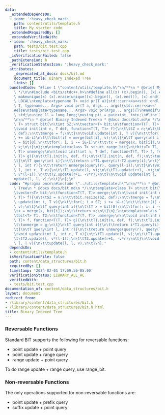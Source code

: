 ```yaml
---
data:
  _extendedDependsOn:
  - icon: ':heavy_check_mark:'
    path: content/utils/template.h
    title: My starter code
  _extendedRequiredBy: []
  _extendedVerifiedWith:
  - icon: ':heavy_check_mark:'
    path: tests/bit.test.cpp
    title: tests/bit.test.cpp
  _isVerificationFailed: false
  _pathExtension: h
  _verificationStatusIcon: ':heavy_check_mark:'
  attributes:
    _deprecated_at_docs: docs/bit.md
    document_title: Binary Indexed Tree
    links: []
  bundledCode: "#line 1 \"content/utils/template.h\"\n/**\n * @brief My starter code\n\
    \ */\n\n#include <bits/stdc++.h>\n#define all(x) (x).begin(), (x).end()\n#define\
    \ makeunique(x) (x).erase(unique((x).begin(), (x).end()), (x).end());\n\n#ifdef\
    \ LOCAL\ntemplate<typename T> void pr(T a){std::cerr<<a<<std::endl;}\ntemplate<typename\
    \ T, typename... Args> void pr(T a, Args... args){std::cerr<<a<<' ',pr(args...);}\n\
    #else\ntemplate<typename... Args> void pr(Args... args){}\n#endif\n\nusing namespace\
    \ std;\nusing ll = long long;\nusing pii = pair<int, int>;\n#line 3 \"content/data_structures/bit.h\"\
    \n\n/**\n * @brief Binary Indexed Tree\n * @docs docs/bit.md\n */\n\ntemplate<class\
    \ T> struct bit{\n\tint SZ;\n\tvector<T> bit;\n\tfunction<T(T, T)> merge;\n\t\n\
    \tvoid init(int n, T def, function<T(T, T)> f){\n\t\tSZ = n;\n\t\tbit.resize(SZ,\
    \ def);\n\t\tmerge = f;\n\t}\n\tvoid update(int i, T v){\n\t\tfor(; i < SZ; i\
    \ += i&-i)\n\t\t\tbit[i] = merge(bit[i], v);\n\t}\n\tT query(int i){\n\t\tT x\
    \ = bit[0];\n\t\tfor(; i; i -= i&-i)\n\t\t\tx = merge(x, bit[i]);\n\t\treturn\
    \ x;\n\t}\n};\n\ntemplate<class T> struct range_bit{\n\tbit<T> T1, T2;\n\tfunction<T(T,\
    \ T)> unmerge;\n\n\tvoid init(int n, T def, function<T(T, T)> f, function<T(T,\
    \ T)> g){\n\t\tT1.init(n, def, f);\n\t\tT2.init(n, def, f);\n\t\tunmerge = g;\n\
    \t}\n\tT query(int i){\n\t\treturn i*T1.query(i)-T2.query(i);\n\t}\n\tT query(int\
    \ l, int r){\n\t\treturn unmerge(query(r), query(l-1));\n\t}\n\tvoid update(int\
    \ l, int r, T v){\n\t\tT1.update(l, v);\n\t\tT1.update(r+1, -v);\n\t\tT2.update(l,\
    \ v*(l-1));\n\t\tT2.update(r+1, -v*r);\n\t}\n\tvoid update(int l, T v){\n\t\t\
    update(l, l, v);\n\t}\n};\n"
  code: "#pragma once\n#include \"../utils/template.h\"\n\n/**\n * @brief Binary Indexed\
    \ Tree\n * @docs docs/bit.md\n */\n\ntemplate<class T> struct bit{\n\tint SZ;\n\
    \tvector<T> bit;\n\tfunction<T(T, T)> merge;\n\t\n\tvoid init(int n, T def, function<T(T,\
    \ T)> f){\n\t\tSZ = n;\n\t\tbit.resize(SZ, def);\n\t\tmerge = f;\n\t}\n\tvoid\
    \ update(int i, T v){\n\t\tfor(; i < SZ; i += i&-i)\n\t\t\tbit[i] = merge(bit[i],\
    \ v);\n\t}\n\tT query(int i){\n\t\tT x = bit[0];\n\t\tfor(; i; i -= i&-i)\n\t\t\
    \tx = merge(x, bit[i]);\n\t\treturn x;\n\t}\n};\n\ntemplate<class T> struct range_bit{\n\
    \tbit<T> T1, T2;\n\tfunction<T(T, T)> unmerge;\n\n\tvoid init(int n, T def, function<T(T,\
    \ T)> f, function<T(T, T)> g){\n\t\tT1.init(n, def, f);\n\t\tT2.init(n, def, f);\n\
    \t\tunmerge = g;\n\t}\n\tT query(int i){\n\t\treturn i*T1.query(i)-T2.query(i);\n\
    \t}\n\tT query(int l, int r){\n\t\treturn unmerge(query(r), query(l-1));\n\t}\n\
    \tvoid update(int l, int r, T v){\n\t\tT1.update(l, v);\n\t\tT1.update(r+1, -v);\n\
    \t\tT2.update(l, v*(l-1));\n\t\tT2.update(r+1, -v*r);\n\t}\n\tvoid update(int\
    \ l, T v){\n\t\tupdate(l, l, v);\n\t}\n};"
  dependsOn:
  - content/utils/template.h
  isVerificationFile: false
  path: content/data_structures/bit.h
  requiredBy: []
  timestamp: '2024-02-01 17:09:56-05:00'
  verificationStatus: LIBRARY_ALL_AC
  verifiedWith:
  - tests/bit.test.cpp
documentation_of: content/data_structures/bit.h
layout: document
redirect_from:
- /library/content/data_structures/bit.h
- /library/content/data_structures/bit.h.html
title: Binary Indexed Tree
---
```

### Reversable Functions

Standard BIT supports the following for reversable functions:
- point update + point query
- point update + range query
- range update + point query

To do range update + range query, use range_bit.

### Non-reversable Functions

The only operations supported for non-reversable functions are:
- point update + prefix query
- suffix update + point query
